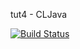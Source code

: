 tut4 - CLJava

[![Build Status](https://travis-ci.com/Baas-hub/251-tutorial4.svg?branch=main)](https://travis-ci.com/Baas-hub/251-tutorial4)
